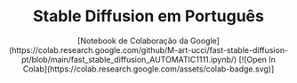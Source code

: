 <h1 align="center">Stable Diffusion em Português</h1>
<p align="center">
<p>
<p align="center">
[Notebook de Colaboração da Google](https://colab.research.google.com/github/M-art-ucci/fast-stable-diffusion-pt/blob/main/fast_stable_diffusion_AUTOMATIC1111.ipynb/) [![Open In Colab](https://colab.research.google.com/assets/colab-badge.svg)]

